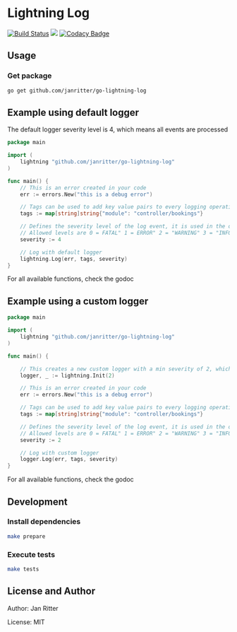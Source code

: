 # Lightning Log
 [![Build Status](https://travis-ci.org/janritter/go-lightning-log.svg?branch=master)](https://travis-ci.org/janritter/go-lightning-log)
 [![](https://godoc.org/github.com/janritter/go-lightning-log?status.svg)](http://godoc.org/github.com/janritter/go-lightning-log)
 [![Codacy Badge](https://api.codacy.com/project/badge/Grade/ea78dc8ca33c4269bbe8767e9b0a1fe4)](https://www.codacy.com/app/jan-ritter/go-lightning-log?utm_source=github.com&amp;utm_medium=referral&amp;utm_content=janritter/go-lightning-log&amp;utm_campaign=Badge_Grade)

## Usage

### Get package
```bash
go get github.com/janritter/go-lightning-log
```

## Example using default logger

The default logger severity level is 4, which means all events are processed

```go
package main

import (
	lightning "github.com/janritter/go-lightning-log"
)

func main() {
	// This is an error created in your code
	err := errors.New("this is a debug error")

	// Tags can be used to add key value pairs to every logging operation
	tags := map[string]string{"module": "controller/bookings"}

	// Defines the severity level of the log event, it is used in the output and for the decision if the event should be logged
	// Allowed levels are 0 = FATAL" 1 = ERROR" 2 = "WARNING" 3 = "INFO" 4 = "DEBUG"
	severity := 4

	// Log with default logger
	lightning.Log(err, tags, severity)
}
```
For all available functions, check the godoc

## Example using a custom logger

```go
package main

import (
	lightning "github.com/janritter/go-lightning-log"
)

func main() {

	// This creates a new custom logger with a min severity of 2, which means all events with a severity level higher than 2 are ignored (all info and debug events)
	logger, _ := lightning.Init(2)

	// This is an error created in your code
	err := errors.New("this is a debug error")

	// Tags can be used to add key value pairs to every logging operation
	tags := map[string]string{"module": "controller/bookings"}

	// Defines the severity level of the log event, it is used in the output and for the decision if the event should be logged
	// Allowed levels are 0 = FATAL" 1 = ERROR" 2 = "WARNING" 3 = "INFO" 4 = "DEBUG"
	severity := 2

	// Log with custom logger
	logger.Log(err, tags, severity)
}
```
For all available functions, check the godoc

## Development

### Install dependencies
```bash
make prepare
```

### Execute tests
```bash
make tests
```

## License and Author

Author: Jan Ritter

License: MIT